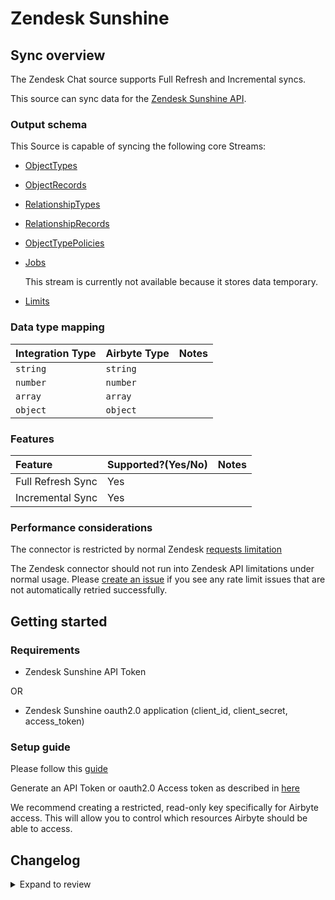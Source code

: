 # Zendesk Sunshine

## Sync overview

The Zendesk Chat source supports Full Refresh and Incremental syncs.

This source can sync data for the [Zendesk Sunshine API](https://developer.zendesk.com/documentation/custom-data/custom-objects/custom-objects-handbook/).

### Output schema

This Source is capable of syncing the following core Streams:

- [ObjectTypes](https://developer.zendesk.com/api-reference/custom-data/custom-objects-api/resource_types/)
- [ObjectRecords](https://developer.zendesk.com/api-reference/custom-data/custom-objects-api/resources/)
- [RelationshipTypes](https://developer.zendesk.com/api-reference/custom-data/custom-objects-api/relationship_types/)
- [RelationshipRecords](https://developer.zendesk.com/api-reference/custom-data/custom-objects-api/relationships/)
- [ObjectTypePolicies](https://developer.zendesk.com/api-reference/custom-data/custom-objects-api/permissions/)
- [Jobs](https://developer.zendesk.com/api-reference/custom-data/custom-objects-api/jobs/)

  This stream is currently not available because it stores data temporary.

- [Limits](https://developer.zendesk.com/api-reference/custom-data/custom-objects-api/limits/)

### Data type mapping

| Integration Type | Airbyte Type | Notes |
| :--------------- | :----------- | :---- |
| `string`         | `string`     |       |
| `number`         | `number`     |       |
| `array`          | `array`      |       |
| `object`         | `object`     |       |

### Features

| Feature           | Supported?\(Yes/No\) | Notes |
| :---------------- | :------------------- | :---- |
| Full Refresh Sync | Yes                  |       |
| Incremental Sync  | Yes                  |       |

### Performance considerations

The connector is restricted by normal Zendesk [requests limitation](https://developer.zendesk.com/api-reference/ticketing/account-configuration/usage_limits/)

The Zendesk connector should not run into Zendesk API limitations under normal usage. Please [create an issue](https://github.com/airbytehq/airbyte/issues) if you see any rate limit issues that are not automatically retried successfully.

## Getting started

### Requirements

- Zendesk Sunshine API Token

OR

- Zendesk Sunshine oauth2.0 application (client_id, client_secret, access_token)

### Setup guide

Please follow this [guide](https://developer.zendesk.com/documentation/custom-data/custom-objects/getting-started-with-custom-objects/#enabling-custom-objects)

Generate an API Token or oauth2.0 Access token as described in [here](https://developer.zendesk.com/api-reference/ticketing/introduction/#security-and-authentication)

We recommend creating a restricted, read-only key specifically for Airbyte access. This will allow you to control which resources Airbyte should be able to access.

## Changelog

<details>
  <summary>Expand to review</summary>

| Version | Date       | Pull Request                                             | Subject                                                                         |
| :------ | :--------- | :------------------------------------------------------- | :------------------------------------------------------------------------------ |
| 0.3.0  | 2024-10-24 | [x](https://github.com/airbytehq/airbyte/pull/x) | Migrate to Manifest-only |
| 0.2.24 | 2024-10-12 | [46784](https://github.com/airbytehq/airbyte/pull/46784) | Update dependencies |
| 0.2.23 | 2024-10-05 | [46486](https://github.com/airbytehq/airbyte/pull/46486) | Update dependencies |
| 0.2.22 | 2024-09-28 | [46102](https://github.com/airbytehq/airbyte/pull/46102) | Update dependencies |
| 0.2.21 | 2024-09-21 | [45769](https://github.com/airbytehq/airbyte/pull/45769) | Update dependencies |
| 0.2.20 | 2024-09-14 | [45546](https://github.com/airbytehq/airbyte/pull/45546) | Update dependencies |
| 0.2.19 | 2024-09-07 | [45298](https://github.com/airbytehq/airbyte/pull/45298) | Update dependencies |
| 0.2.18 | 2024-08-31 | [45008](https://github.com/airbytehq/airbyte/pull/45008) | Update dependencies |
| 0.2.17 | 2024-08-24 | [44720](https://github.com/airbytehq/airbyte/pull/44720) | Update dependencies |
| 0.2.16 | 2024-08-17 | [44219](https://github.com/airbytehq/airbyte/pull/44219) | Update dependencies |
| 0.2.15 | 2024-08-10 | [43502](https://github.com/airbytehq/airbyte/pull/43502) | Update dependencies |
| 0.2.14 | 2024-08-03 | [43246](https://github.com/airbytehq/airbyte/pull/43246) | Update dependencies |
| 0.2.13 | 2024-07-27 | [42604](https://github.com/airbytehq/airbyte/pull/42604) | Update dependencies |
| 0.2.12 | 2024-07-20 | [42371](https://github.com/airbytehq/airbyte/pull/42371) | Update dependencies |
| 0.2.11 | 2024-07-13 | [41880](https://github.com/airbytehq/airbyte/pull/41880) | Update dependencies |
| 0.2.10 | 2024-07-10 | [41496](https://github.com/airbytehq/airbyte/pull/41496) | Update dependencies |
| 0.2.9 | 2024-07-09 | [41205](https://github.com/airbytehq/airbyte/pull/41205) | Update dependencies |
| 0.2.8 | 2024-07-06 | [40850](https://github.com/airbytehq/airbyte/pull/40850) | Update dependencies |
| 0.2.7 | 2024-06-25 | [40443](https://github.com/airbytehq/airbyte/pull/40443) | Update dependencies |
| 0.2.6 | 2024-06-22 | [39956](https://github.com/airbytehq/airbyte/pull/39956) | Update dependencies |
| 0.2.5 | 2024-06-04 | [39058](https://github.com/airbytehq/airbyte/pull/39058) | [autopull] Upgrade base image to v1.2.1 |
| 0.2.4 | 2024-04-19 | [37302](https://github.com/airbytehq/airbyte/pull/37302) | Updating to 0.80.0 CDK |
| 0.2.3 | 2024-04-18 | [37302](https://github.com/airbytehq/airbyte/pull/37302) | Manage dependencies with Poetry. |
| 0.2.2 | 2024-04-15 | [37302](https://github.com/airbytehq/airbyte/pull/37302) | Base image migration: remove Dockerfile and use the python-connector-base image |
| 0.2.1 | 2024-04-12 | [37302](https://github.com/airbytehq/airbyte/pull/37302) | schema descriptions |
| 0.2.0 | 2023-08-22 | [29310](https://github.com/airbytehq/airbyte/pull/29310) | Migrate Python CDK to Low Code |
| 0.1.2 | 2023-08-15 | [7976](https://github.com/airbytehq/airbyte/pull/7976) | Fix schemas and tests |
| 0.1.1 | 2021-11-15 | [7976](https://github.com/airbytehq/airbyte/pull/7976) | Add oauth2.0 support |
| 0.1.0 | 2021-07-08 | [4359](https://github.com/airbytehq/airbyte/pull/4359) | Initial Release |

</details>
